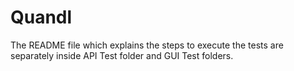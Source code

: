 # Quandl
The README file which explains the steps to execute the tests are separately inside API Test folder and GUI Test folders.
